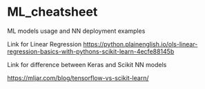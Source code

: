 # ML_cheatsheet
ML models usage and NN deployment examples

Link for Linear Regression 
https://python.plainenglish.io/ols-linear-regression-basics-with-pythons-scikit-learn-4ecfe88145b 

Link for difference between Keras and Scikit NN models

https://mljar.com/blog/tensorflow-vs-scikit-learn/

